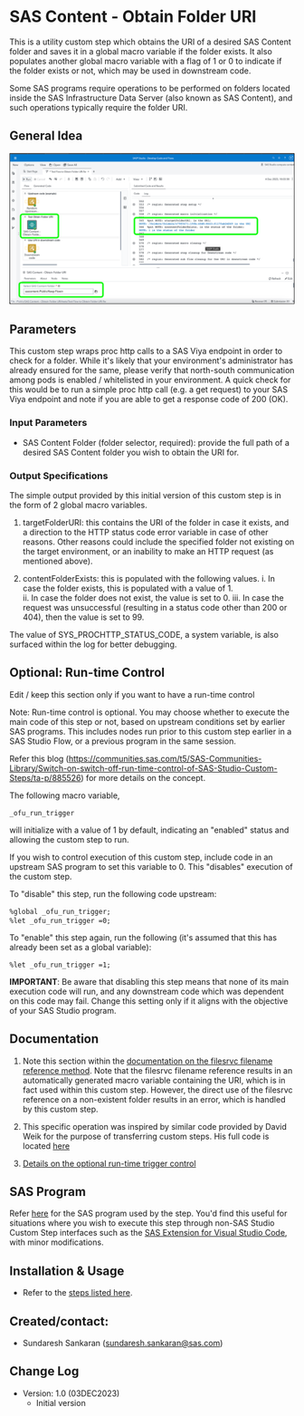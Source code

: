 # SAS Content - Obtain Folder URI

This is a utility custom step which obtains the URI of a desired SAS Content folder and saves it in a global macro variable if the folder exists.  It also populates another global macro variable with a flag of 1 or 0 to indicate if the folder exists or not, which may be used in downstream code.

Some SAS programs require operations to be performed on folders located inside the SAS Infrastructure Data Server (also known as SAS Content), and such operations typically require the folder URI. 

## General Idea
![SAS Content - Obtain Folder URI](./img/SAS_Content_Obtain_Folder_URI.png)

## Parameters

This custom step wraps proc http calls to a SAS Viya endpoint in order to check for a folder.  While it's likely that your environment's administrator has already ensured for the same, please verify that north-south communication among pods is enabled / whitelisted in your environment.  A quick check for this would be to run a simple proc http call (e.g. a get request) to your SAS Viya endpoint and note if you are able to get a response code of 200 (OK).

### Input Parameters
* SAS Content Folder (folder selector, required): provide the full path of a desired SAS Content folder you wish to obtain the URI for.

### Output Specifications

The simple output provided by this initial version of this custom step is in the form of 2 global macro variables.

1.  targetFolderURI:  this contains the URI of the folder in case it exists, and a direction to the HTTP status code error variable in case of other reasons.  Other reasons could include the specified folder  not existing on the target environment, or an inability to make an HTTP request (as mentioned above).

2. contentFolderExists: this is populated with the following values. 
  i. In case the folder exists, this is populated with a value of 1.  
  ii. In case the folder does not exist, the value is set to 0.
  iii. In case the request was unsuccessful (resulting in a status code other than 200 or 404), then the value is set to 99.

The value of SYS_PROCHTTP_STATUS_CODE, a system variable, is also surfaced within the log for better debugging.

## Optional: Run-time Control

Edit / keep this section only if you want to have a run-time control

Note: Run-time control is optional.  You may choose whether to execute the main code of this step or not, based on upstream conditions set by earlier SAS programs.  This includes nodes run prior to this custom step earlier in a SAS Studio Flow, or a previous program in the same session.

Refer this blog (https://communities.sas.com/t5/SAS-Communities-Library/Switch-on-switch-off-run-time-control-of-SAS-Studio-Custom-Steps/ta-p/885526) for more details on the concept.

The following macro variable,

```sas
_ofu_run_trigger
```

will initialize with a value of 1 by default, indicating an "enabled" status and allowing the custom step to run.

If you wish to control execution of this custom step, include code in an upstream SAS program to set this variable to 0.  This "disables" execution of the custom step.

To "disable" this step, run the following code upstream:

```sas
%global _ofu_run_trigger;
%let _ofu_run_trigger =0;
```

To "enable" this step again, run the following (it's assumed that this has already been set as a global variable):

```sas
%let _ofu_run_trigger =1;
```

**IMPORTANT**: Be aware that disabling this step means that none of its main execution code will run, and any  downstream code which was dependent on this code may fail.  Change this setting only if it aligns with the objective of your SAS Studio program.


## Documentation

1. Note this section within the [documentation on the filesrvc filename reference method](https://go.documentation.sas.com/doc/en/pgmsascdc/default/lestmtsglobal/p0qapul7pyz9hmn0zfoefj0c278a.htm#p0nscb67k9xhr5n1fqx4pvnoed4f).  Note that the filesrvc filename reference results in an automatically generated macro variable containing the URI, which is in fact used within this custom step.  However, the direct use of the filesrvc reference on a non-existent folder results in an error, which is handled by this custom step.

2. This specific operation was inspired by similar code provided by David Weik for the purpose of transferring custom steps.  His full code is located [here](https://github.com/Criptic/sas_snippets/blob/master/Upload-and-Register-all-Custom-Steps.sas)

3. [Details on the optional run-time trigger control](https://communities.sas.com/t5/SAS-Communities-Library/Switch-on-switch-off-run-time-control-of-SAS-Studio-Custom-Steps/ta-p/885526)


## SAS Program

Refer [here](./extras/SAS%20Content%20-%20Obtain%20Folder%20URI.sas) for the SAS program used by the step.  You'd find this useful for situations where you wish to execute this step through non-SAS Studio Custom Step interfaces such as the [SAS Extension for Visual Studio Code](https://github.com/sassoftware/vscode-sas-extension), with minor modifications. 

## Installation & Usage

- Refer to the [steps listed here](https://github.com/sassoftware/sas-studio-custom-steps#getting-started---making-a-custom-step-from-this-repository-available-in-sas-studio).


## Created/contact: 

- Sundaresh Sankaran (sundaresh.sankaran@sas.com)

## Change Log

* Version: 1.0  (03DEC2023)
  * Initial version

